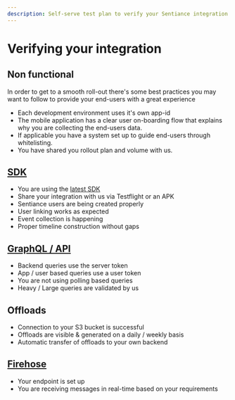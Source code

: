 ```yaml
---
description: Self-serve test plan to verify your Sentiance integration before go-live.
---
```


# Verifying your integration

## Non functional

In order to get to a smooth roll-out there's some best practices you may want to follow to provide your end-users with a great experience

* Each development environment uses it's own app-id
* The mobile application has a clear user on-boarding flow that explains why you are collecting the end-users data.
* If applicable you have a system set up to guide end-users through whitelisting.
* You have shared you rollout plan and volume with us.

## [SDK](../sdk/getting-started/android-sdk/include-sdk.md)

* You are using the [latest SDK](../sdk/changelog/)
* Share your integration with us via Testflight or an APK
* Sentiance users are being created properly
* User linking works as expected
* Event collection is happening
* Proper timeline construction without gaps

## [GraphQL / API](../backend/graphql.md)

* Backend queries use the server token
* App / user based queries use a user token
* You are not using polling based queries
* Heavy / Large queries are validated by us

## Offloads

* Connection to your S3 bucket is successful
* Offloads are visible & generated on a daily / weekly basis
* Automatic transfer of offloads to your own backend

## [Firehose](firehose.md)

* Your endpoint is set up
* You are receiving messages in real-time based on your requirements




